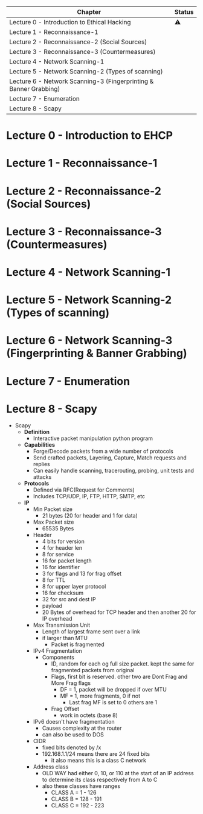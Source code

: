 | Chapter                                                           | Status    |
| ----------------------------------------------------------------- | --------- |
| Lecture 0 - Introduction to Ethical Hacking                       | :warning: |
| Lecture 1 - Reconnaissance-1                                      |           |
| Lecture 2 - Reconnaissance-2 (Social Sources)                     |           |
| Lecture 3 - Reconnaissance-3 (Countermeasures)                    |           |
| Lecture 4 - Network Scanning-1                                    |           |
| Lecture 5 - Network Scanning-2 (Types of scanning)                |           |
| Lecture 6 - Network Scanning-3 (Fingerprinting & Banner Grabbing) |           |
| Lecture 7 - Enumeration                                           |           |
| Lecture 8 - Scapy                                                 |           |


<!--
:white_check_mark:
:x:
-->

# Lecture 0 - Introduction to EHCP
# Lecture 1 - Reconnaissance-1
# Lecture 2 - Reconnaissance-2 (Social Sources)
# Lecture 3 - Reconnaissance-3 (Countermeasures)
# Lecture 4 - Network Scanning-1
# Lecture 5 - Network Scanning-2 (Types of scanning)
# Lecture 6 - Network Scanning-3 (Fingerprinting & Banner Grabbing)
# Lecture 7 - Enumeration
# Lecture 8 - Scapy
- Scapy
	- **Definition**
		- Interactive packet manipulation python program
	- **Capabilities**
		- Forge/Decode packets from a wide number of protocols
		- Send crafted packets, Layering, Capture, Match requests and replies
		- Can easily handle scanning, tracerouting, probing, unit tests and attacks
	- **Protocols**
		- Defined via RFC(Request for Comments)
		- Includes TCP/UDP, IP, FTP, HTTP, SMTP, etc
	- **IP**
		- Min Packet size
			- 21 bytes (20 for header and 1 for data)
		- Max Packet size
			- 65535 Bytes
		- Header
			- 4 bits for version
			- 4 for header len
			- 8 for service
			- 16 for packet length
			- 16 for identifier
			- 3 for flags and 13 for frag offset
			- 8 for TTL
			- 8 for upper layer protocol
			- 16 for checksum
			- 32 for src and dest IP
			- payload
			- 20 Bytes of overhead for TCP header and then another 20 for IP overhead
		- Max Transmission Unit
			- Length of largest frame sent over a link
			- if larger than MTU
				- Packet is fragmented
		- IPv4 Fragmentation
			- Components
				- ID, random for each og full size packet. kept the same for fragmented packets from original
				- Flags, first bit is reserved. other two are Dont Frag and More Frag flags
					- DF = 1, packet will be dropped if over MTU
					- MF = 1, more fragments, 0 if not
						- Last frag MF is set to 0 others are 1
				- Frag Offset
					- work in octets (base 8)
		- IPv6 doesn't have fragmentation
			- Causes complexity at the router
			- can also be used to DOS
		- CIDR
			- fixed bits denoted by /x
			- 192.168.1.1/24 means there are 24 fixed bits
				- it also means this is a class C network
		- Address class
			- OLD WAY had either 0, 10, or 110 at the start of an IP address to determine its class respectively from A to C
			- also these classes have ranges
				- CLASS A = 1 - 126
				- CLASS B = 128 - 191
				- CLASS C = 192 - 223